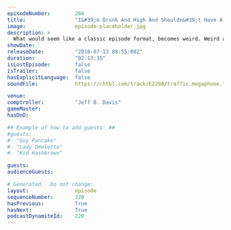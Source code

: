 ```yaml
---
episodeNumber:        204
title:                "I&#39;m Drunk And High And Shouldn&#39;t Have A Podcast"
image:                episode-placeholder.jpg
description: >
  What would seem like a classic episode format, becomes weird. Weird af. A great weird episode. Watch the video at harmontown.com/live !
showDate:             
releaseDate:          "2016-07-13 08:55:00Z"
duration:             "02:13:35"
isLostEpisode:        false
isTrailer:            false
hasExplicitLanguage:  false
soundFile:            https://chtbl.com/track/E2288/traffic.megaphone.fm/STA6084753233.mp3?updated=1559947902

venue:                
comptroller:          "Jeff B. Davis"
gameMaster:           
hasDnD:               

## Example of how to add guests: ##
#guests:
#- "Guy Pancake"
#- "Lady Omelette"
#- "Kid Hashbrown"

guests:
audienceGuests:

# Generated.  Do not change:
layout:               episode
sequenceNumber:       220
hasPrevious:          True
hasNext:              True
podcastDynamiteId:    220
---
```


<!-- The episode description will be rendered here -->
<!-- Add your content below here -->


